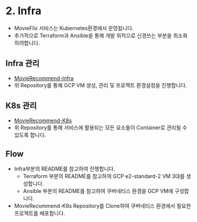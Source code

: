 # 2. Infra

- MovieFlix 서비스는 Kubernetes환경에서 운영됩니다.
- 추가적으로 Terraform과 Ansible을 통해 개발 외적으로 신경쓰는 부분을 최소화 하려합니다.

## Infra 관리

- [MovieRecommend-Infra](https://github.com/ehddnr301/MovieRecommend-Infra)
- 위 Repository를 통해 GCP VM 생성, 관리 및 프로젝트 환경설정을 진행합니다.

## K8s 관리

- [MovieRecommend-K8s](https://github.com/ehddnr301/MovieRecommend-K8s)
- 위 Repository를 통해 서비스에 활용되는 모든 요소들이 Container로 관리될 수 있도록 합니다.

## Flow

- Infra부분의 README를 참고하여 진행합니다. 
    - Terraform 부분의 README를 참고하여 GCP e2-standard-2 VM 3대를 생성합니다.
    - Ansible 부분의 README를 참고하여 쿠버네티스 환경을 GCP VM에 구성합니다.
- MovieRecommend-K8s Repository를 Clone하여 쿠버네티스 환경에서 필요한 프로젝트를 배포합니다.

<script src="https://utteranc.es/client.js"
        repo="Pseudo-Lab/data-engineering-for-everybody"
        issue-term="pathname"
        label="comments"
        theme="preferred-color-scheme"
        crossorigin="anonymous"
        async>
</script>